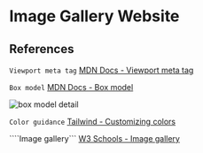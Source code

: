 # Image Gallery Website

## References

```Viewport meta tag```
[MDN Docs - Viewport meta tag](https://developer.mozilla.org/en-US/docs/Web/HTML/Viewport_meta_tag)

```Box model```
[MDN Docs - Box model](https://developer.mozilla.org/pt-BR/docs/Learn/CSS/Building_blocks/The_box_model)

![box model detail](/assets/images/Box-model-detail.png)

```Color guidance```
[Tailwind - Customizing colors](https://tailwindcss.com/docs/customizing-colors)

````Image gallery```
[W3 Schools - Image gallery](https://www.w3schools.com/css/css_image_gallery.asp)